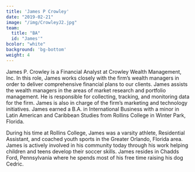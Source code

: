 ```yaml
---
title: 'James P Crowley'
date: "2019-02-21"
image: "/img/CrowleyJ2.jpg"
team:
  title: "BA"
  id: "James'"
bcolor: "white"
background: 'bg-bottom'
weight: 4
---
```

James P. Crowley is a Financial Analyst at Crowley Wealth Management, Inc. In this role, James works closely with the firm’s wealth managers in order to deliver comprehensive financial plans to our clients. James assists the wealth managers in the areas of market research and portfolio management. He is responsible for collecting, tracking, and monitoring data for the firm. James is also in charge of the firm’s marketing and technology initiatives. James earned a B.A. in International Business with a minor in Latin American and Caribbean Studies from Rollins College in Winter Park, Florida.

During his time at Rollins College, James was a varsity athlete, Residential Assistant, and coached youth sports in the Greater Orlando, Florida area. James is actively involved in his community today through his work helping children and teens develop their soccer skills. James resides in Chadds Ford, Pennsylvania where he spends most of his free time raising his dog Cedric.